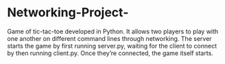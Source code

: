 # Networking-Project-
Game of tic-tac-toe developed in Python. It allows two players to play with one another on different command lines through networking. The server starts the game by first running server.py, waiting for the client to connect by then running client.py. Once they’re connected, the game itself starts.
